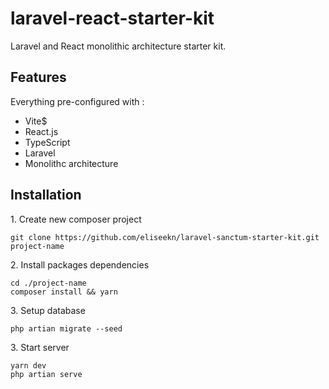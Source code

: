 # laravel-react-starter-kit

Laravel and React monolithic architecture starter kit.

## Features
Everything pre-configured with :
- Vite$
- React.js
- TypeScript
- Laravel
- Monolithc architecture

## Installation

1\. Create new composer project

```
git clone https://github.com/eliseekn/laravel-sanctum-starter-kit.git project-name
```

2\. Install packages dependencies

```
cd ./project-name
composer install && yarn
```

3\. Setup database

```
php artian migrate --seed
```

3\. Start server

```
yarn dev
php artian serve
```